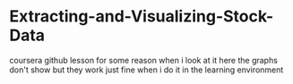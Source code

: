 # Extracting-and-Visualizing-Stock-Data
coursera github lesson
for some reason when i look at it here the graphs don't show but they work just fine when i do it in the learning environment
